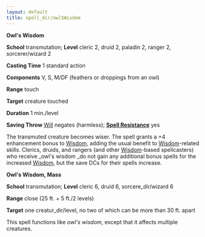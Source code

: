 ```yaml
---
layout: default
title: spell_dir/owlSWisdom
---
```

 **Owl's Wisdom**

**School** transmutation; **Level** cleric 2, druid 2, paladin 2, ranger 2, sorcerer/wizard 2

**Casting Time** 1 standard action

**Components** V, S, M/DF (feathers or droppings from an owl)

**Range** touch

**Target** creature touched

**Duration** 1 min./level

**Saving Throw** [Will](../combat#_will) negates (harmless); **[Spell Resistance](../glossary#_spell-resistance)** yes

The transmuted creature becomes wiser. The spell grants a +4 enhancement bonus to [Wisdom](../gettingStarted#_wisdom), adding the usual benefit to [Wisdom](../gettingStarted#_wisdom)-related skills. Clerics, druids, and rangers (and other [Wisdom](../gettingStarted#_wisdom)-based spellcasters) who receive _owl's wisdom _do not gain any additional bonus spells for the increased [Wisdom](../gettingStarted#_wisdom), but the save DCs for their spells increase.

**Owl's Wisdom, Mass**

**School** transmutation; **Level** cleric 6, druid 6, sorcere_dir/wizard 6

**Range** close (25 ft. + 5 ft./2 levels)

**Target** one creatur_dir/level, no two of which can be more than 30 ft. apart

This spell functions like _owl's wisdom_, except that it affects multiple creatures.

